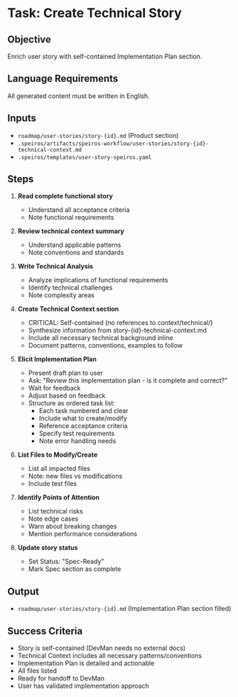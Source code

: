 # Task: Create Technical Story

## Objective

Enrich user story with self-contained Implementation Plan section.

## Language Requirements

All generated content must be written in English.

## Inputs

- `roadmap/user-stories/story-{id}.md` (Product section)
- `.speiros/artifacts/speiros-workflow/user-stories/story-{id}-technical-context.md`
- `.speiros/templates/user-story-speiros.yaml`

## Steps

1. **Read complete functional story**
   - Understand all acceptance criteria
   - Note functional requirements

2. **Review technical context summary**
   - Understand applicable patterns
   - Note conventions and standards

3. **Write Technical Analysis**
   - Analyze implications of functional requirements
   - Identify technical challenges
   - Note complexity areas

4. **Create Technical Context section**
   - CRITICAL: Self-contained (no references to context/technical/)
   - Synthesize information from story-{id}-technical-context.md
   - Include all necessary technical background inline
   - Document patterns, conventions, examples to follow

5. **Elicit Implementation Plan**
   - Present draft plan to user
   - Ask: "Review this implementation plan - is it complete and correct?"
   - Wait for feedback
   - Adjust based on feedback
   - Structure as ordered task list:
     - Each task numbered and clear
     - Include what to create/modify
     - Reference acceptance criteria
     - Specify test requirements
     - Note error handling needs

6. **List Files to Modify/Create**
   - List all impacted files
   - Note: new files vs modifications
   - Include test files

7. **Identify Points of Attention**
   - List technical risks
   - Note edge cases
   - Warn about breaking changes
   - Mention performance considerations

8. **Update story status**
   - Set Status: "Spec-Ready"
   - Mark Spec section as complete

## Output

- `roadmap/user-stories/story-{id}.md` (Implementation Plan section filled)

## Success Criteria

- Story is self-contained (DevMan needs no external docs)
- Technical Context includes all necessary patterns/conventions
- Implementation Plan is detailed and actionable
- All files listed
- Ready for handoff to DevMan
- User has validated implementation approach
